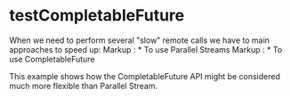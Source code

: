 # testCompletableFuture

When we need to perform several "slow" remote calls we have to main approaches  to speed up:
Markup : * To use Parallel Streams
Markup : * To use CompletableFuture

This example shows how the CompletableFuture API might be considered much more flexible than Parallel Stream. 
